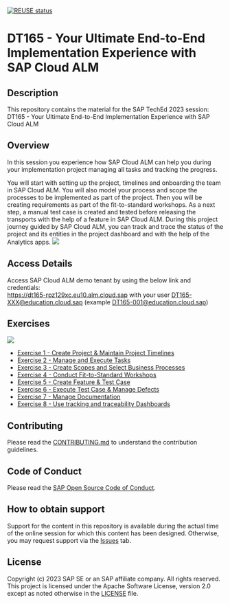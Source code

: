 [![REUSE status](https://api.reuse.software/badge/github.com/SAP-samples/teched2023-DT165)](https://api.reuse.software/info/github.com/SAP-samples/teched2023-DT165)

# DT165 - Your Ultimate End-to-End Implementation Experience with SAP Cloud ALM

## Description

This repository contains the material for the SAP TechEd 2023 session: DT165 - Your Ultimate End-to-End Implementation Experience with SAP Cloud ALM

## Overview

In this session you experience how SAP Cloud ALM can help you during your implementation project managing all tasks and tracking the progress.

You will start with setting up the project, timelines and onboarding the team in SAP Cloud ALM. You will also model your process and scope the processes to be implemented as part of the project. Then you will be creating requirements as part of the fit-to-standard workshops. As a next step, a manual test case is created and tested before releasing the transports with the help of a feature in SAP Cloud ALM.
During this project journey guided by SAP Cloud ALM, you can track and trace the status of the project and its entities in the project dashboard and with the help of the Analytics apps.
![](01.png)

## Access Details
Access SAP Cloud ALM demo tenant by using the below link and credentials:  
https://dt165-rpz129xc.eu10.alm.cloud.sap
with your user DT165-XXX@education.cloud.sap (example DT165-001@education.cloud.sap)

## Exercises

![](02.png)


- [Exercise 1 - Create Project & Maintain Project Timelines](exercises/EX1/EXCERCISE_1.md)
- [Exercise 2 - Manage and Execute Tasks](exercises/EX2/EXCERCISE_2.md)
- [Exercise 3 - Create Scopes and Select Business Processes](exercises/EX3/EXCERCISE_3.md)
- [Exercise 4 - Conduct Fit-to-Standard Workshops](exercises/EX4/EXCERCISE_4.md)
- [Exercise 5 - Create Feature & Test Case](exercises/EX5/EXCERCISE_5.md)
- [Exercise 6 - Execute Test Case & Manage Defects](exercises/EX6/EXCERCISE_6.md)
- [Exercise 7 - Manage Documentation](exercises/EX7/EXCERCISE_7.md)
- [Exercise 8 - Use tracking and traceability Dashboards](exercises/EX8/EXCERCISE_8.md)

## Contributing
Please read the [CONTRIBUTING.md](./CONTRIBUTING.md) to understand the contribution guidelines.

## Code of Conduct
Please read the [SAP Open Source Code of Conduct](https://github.com/SAP-samples/.github/blob/main/CODE_OF_CONDUCT.md).

## How to obtain support

Support for the content in this repository is available during the actual time of the online session for which this content has been designed. Otherwise, you may request support via the [Issues](../../issues) tab.

## License
Copyright (c) 2023 SAP SE or an SAP affiliate company. All rights reserved. This project is licensed under the Apache Software License, version 2.0 except as noted otherwise in the [LICENSE](LICENSES/Apache-2.0.txt) file.
